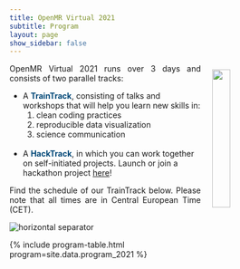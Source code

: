 ```yaml
---
title: OpenMR Virtual 2021
subtitle: Program
layout: page
show_sidebar: false
---
```


<style>
.img1 {
    width: 25%;
    height: auto;
    display: inline-block;
    }
</style>

<img class="img1" style="float: right;" src="../../assets/ext_images/2020/interaction.jpg" width="560" height="560" vspace="10px" hspace="20px">

 <p align=" justify">OpenMR Virtual 2021 runs over 3 days and consists of two parallel tracks:</p>
 <ul>
    <li>A <b style="color:#004777">TrainTrack</b>, consisting of talks and workshops that will help you learn new skills in:
        <ol>
            <li>clean coding practices</li>
            <li>reproducible data visualization</li>
            <li>science communication</li><br>
        </ol>
    </li>
    <li>A <b style="color:#004777">HackTrack</b>, in which you can work together on self-initiated projects. Launch or join a hackathon project <a href="https://github.com/OpenMRBenelux/openmrb2021-hackathon" target="_blank">here</a>!
    </li>
 </ul>
 
<p align=" justify">Find the schedule of our TrainTrack below. Please note that all times are in Central European Time (CET).</p>

<img class="img-separator" src="{{ site.baseurl }}/assets/ext_images/2020/post_separator.png" alt="horizontal separator" />

{% include program-table.html program=site.data.program_2021 %}
